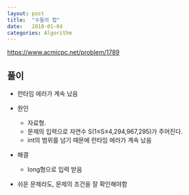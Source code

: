 ```yaml
---
layout: post
title:  "수들의 합"
date:   2018-01-04
categories: Algorithm
---
```


<https://www.acmicpc.net/problem/1789>

## 풀이

- 런타임 에러가 계속 났음
- 원인 
	- 자료형. 
	- 문제의 입력으로 자연수 S(1≤S≤4,294,967,295)가 주어진다.
	- int의 범위를 넘기 때문에 런타임 에러가 계속 났음
- 해결 
	- long형으로 입력 받음

- 쉬운 문제라도, 문제의 조건을 잘 확인해야함

